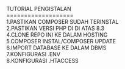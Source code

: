 TUTORIAL PENGISTALAN <br>
=================== <br>
1.PASTIKAN COMPOSER SUDAH TERINSTAL <br>
2.PASTIKAN VERSI PHP DI DI ATAS 8.3 <br>
4.CLONE REPO INI KE DALAM HOSTING  <br>
5.COMPOSER INSTAL/COMPOSER UPDATE <br>
6.IMPORT DATABASE KE DALAM DBMS <br>
7.KONFIGURASI .ENV <br>
8.KONFIGURASI .HTACCESS <br>
